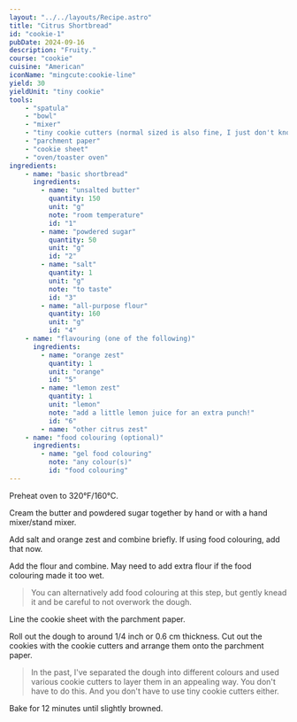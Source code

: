 ```yaml
---
layout: "../../layouts/Recipe.astro"
title: "Citrus Shortbread"
id: "cookie-1"
pubDate: 2024-09-16
description: "Fruity."
course: "cookie"
cuisine: "American"
iconName: "mingcute:cookie-line"
yield: 30
yieldUnit: "tiny cookie"
tools:
    - "spatula"
    - "bowl"
    - "mixer"
    - "tiny cookie cutters (normal sized is also fine, I just don't know what it would yield)"
    - "parchment paper"
    - "cookie sheet"
    - "oven/toaster oven"
ingredients:
    - name: "basic shortbread"
      ingredients:
        - name: "unsalted butter"
          quantity: 150
          unit: "g"
          note: "room temperature"
          id: "1"
        - name: "powdered sugar"
          quantity: 50
          unit: "g"
          id: "2"
        - name: "salt"
          quantity: 1
          unit: "g"
          note: "to taste"
          id: "3"
        - name: "all-purpose flour"
          quantity: 160
          unit: "g"
          id: "4"
    - name: "flavouring (one of the following)"
      ingredients:
        - name: "orange zest"
          quantity: 1
          unit: "orange"
          id: "5"
        - name: "lemon zest"
          quantity: 1
          unit: "lemon"
          note: "add a little lemon juice for an extra punch!"
          id: "6"
        - name: "other citrus zest"
    - name: "food colouring (optional)"
      ingredients:
        - name: "gel food colouring"
          note: "any colour(s)"
          id: "food colouring"
---
```

Preheat oven to 320°F/160°C.

Cream the <span class="ingredient" data-id="1">butter</span> and <span class="ingredient" data-id="2">powdered sugar</span> together by hand or with a hand mixer/stand mixer.

Add <span class="ingredient" data-id="3">salt</span> and <span class="ingredient" data-id="4">orange zest</span> and combine briefly. If using <span class="ingredient">food colouring</span>, add that now.

Add the <span class="ingredient" data-id="4">flour</span> and combine. May need to add extra flour if the food colouring made it too wet. 
> You can alternatively add food colouring at this step, but gently knead it and be careful to not overwork the dough.

Line the cookie sheet with the parchment paper.

Roll out the dough to around 1/4 inch or 0.6 cm thickness. Cut out the cookies with the cookie cutters and arrange them onto the parchment paper.
> In the past, I've separated the dough into different colours and used various cookie cutters to layer them in an appealing way. You don't have to do this. And you don't have to use tiny cookie cutters either.

Bake for 12 minutes until slightly browned.